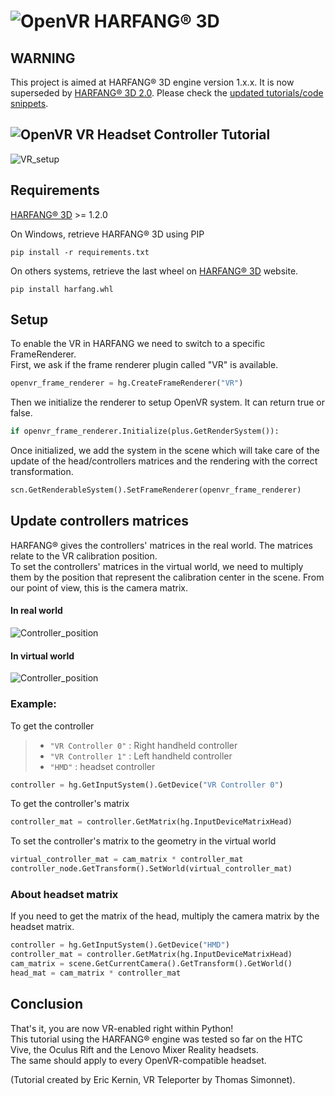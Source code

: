 # ![OpenVR](screenshots/harfang_3d_logo.png) HARFANG® 3D 

## WARNING
This project is aimed at HARFANG® 3D engine version 1.x.x. It is now superseded by [HARFANG® 3D 2.0](https://www.harfang3d.com). Please check the [updated tutorials/code snippets](https://github.com/harfang3d/tutorials-hg2).

## ![OpenVR](screenshots/openvr.jpg) VR Headset Controller Tutorial
![VR_setup](screenshots/Screenshot_3.png)

## Requirements

[HARFANG® 3D](https://www.harfang3d.com/) >= 1.2.0  

On Windows, retrieve HARFANG® 3D using PIP
```shell
pip install -r requirements.txt
```
On others systems, retrieve the last wheel on [HARFANG® 3D](https://www.harfang3d.com/download) website.
```shell
pip install harfang.whl
```

## Setup

To enable the VR in HARFANG we need to switch to a specific FrameRenderer.  
First, we ask if the frame renderer plugin called "VR" is available.
```python
openvr_frame_renderer = hg.CreateFrameRenderer("VR")
```
Then we initialize the renderer to setup OpenVR system. It can return true or false.
```python
if openvr_frame_renderer.Initialize(plus.GetRenderSystem()):
```
Once initialized, we add the system in the scene which will take care of the update of the head/controllers matrices and the rendering with the correct transformation.
```python
scn.GetRenderableSystem().SetFrameRenderer(openvr_frame_renderer)
```
## Update controllers matrices

HARFANG® gives the controllers' matrices in the real world. The matrices relate to the VR calibration position.  
To set the controllers' matrices in the virtual world, we need to multiply them by the position that represent the calibration center in the scene. From our point of view, this is the camera matrix.  

#### In real world

![Controller_position](screenshots/controller_position.png)

#### In virtual world

![Controller_position](screenshots/controller_position_virtual.png)

### Example:  
To get the controller
> * `"VR Controller 0"` : Right handheld controller
> * `"VR Controller 1"` : Left handheld controller
> * `"HMD"` : headset controller
```python
controller = hg.GetInputSystem().GetDevice("VR Controller 0")
```
To get the controller's matrix
```python
controller_mat = controller.GetMatrix(hg.InputDeviceMatrixHead)
```
To set the controller's matrix to the geometry in the virtual world
```python
virtual_controller_mat = cam_matrix * controller_mat
controller_node.GetTransform().SetWorld(virtual_controller_mat)
```

### About headset matrix
If you need to get the matrix of the head, multiply the camera matrix by the headset matrix.
```python
controller = hg.GetInputSystem().GetDevice("HMD")
controller_mat = controller.GetMatrix(hg.InputDeviceMatrixHead)
cam_matrix = scene.GetCurrentCamera().GetTransform().GetWorld()
head_mat = cam_matrix * controller_mat
```

## Conclusion

That's it, you are now VR-enabled right within Python!  
This tutorial using the HARFANG® engine was tested so far on the HTC Vive, the Oculus Rift and the Lenovo Mixer Reality headsets.  
The same should apply to every OpenVR-compatible headset.
  
(Tutorial created by Eric Kernin, VR Teleporter by Thomas Simonnet).
